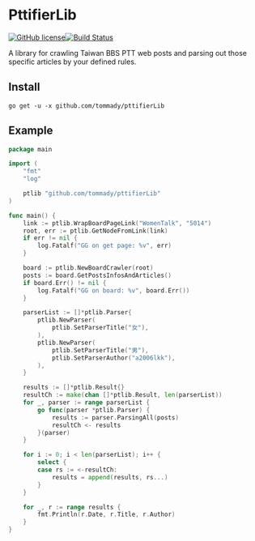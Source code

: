 # PttifierLib

[![GitHub license](https://img.shields.io/badge/license-MIT-blue.svg)](https://github.com/tommady/pttifierLib/blob/master/LICENSE)[![Build Status](https://travis-ci.org/tommady/pttifierLib.svg?branch=master)](https://travis-ci.org/tommady/pttifierLib)

A library for crawling Taiwan BBS PTT web posts and parsing out those specific articles by your defined rules.

## Install
    go get -u -x github.com/tommady/pttifierLib

## Example
```go
package main

import (
	"fmt"
	"log"

	ptlib "github.com/tommady/pttifierLib"
)

func main() {
	link := ptlib.WrapBoardPageLink("WomenTalk", "5014")
	root, err := ptlib.GetNodeFromLink(link)
	if err != nil {
		log.Fatalf("GG on get page: %v", err)
	}

	board := ptlib.NewBoardCrawler(root)
	posts := board.GetPostsInfosAndArticles()
	if board.Err() != nil {
		log.Fatalf("GG on board: %v", board.Err())
	}

	parserList := []*ptlib.Parser{
		ptlib.NewParser(
			ptlib.SetParserTitle("女"),
		),
		ptlib.NewParser(
			ptlib.SetParserTitle("男"),
			ptlib.SetParserAuthor("a2006lkk"),
		),
	}

	results := []*ptlib.Result{}
	resultCh := make(chan []*ptlib.Result, len(parserList))
	for _, parser := range parserList {
		go func(parser *ptlib.Parser) {
			results := parser.ParsingAll(posts)
			resultCh <- results
		}(parser)
	}

	for i := 0; i < len(parserList); i++ {
		select {
		case rs := <-resultCh:
			results = append(results, rs...)
		}
	}

	for _, r := range results {
		fmt.Println(r.Date, r.Title, r.Author)
	}
}

```
